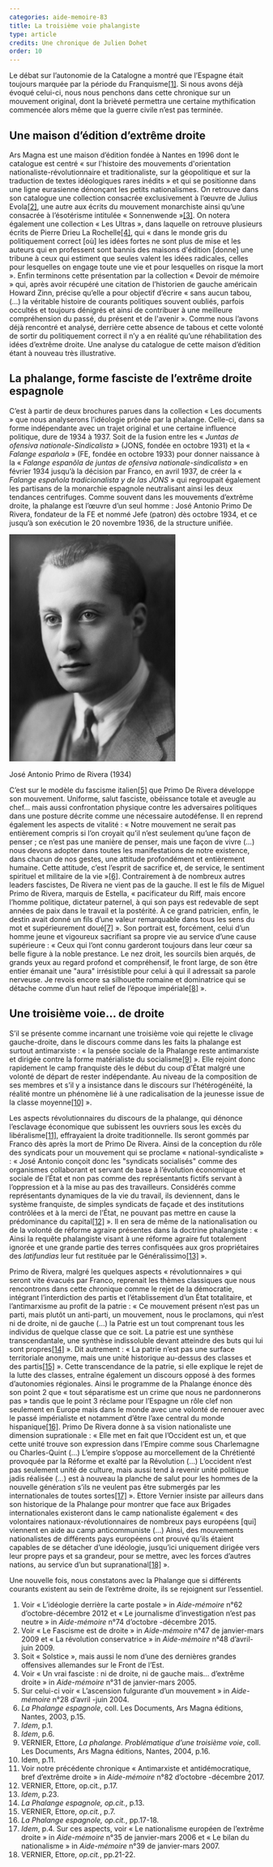 ```yaml
---
categories: aide-memoire-83
title: La troisième voie phalangiste
type: article
credits: Une chronique de Julien Dohet
order: 10
---
```

Le débat sur l’autonomie de la Catalogne a montré que l’Espagne était toujours marquée par la période du Franquisme[[1]](#footnote-1). Si nous avons déjà évoqué celui-ci, nous nous penchons dans cette chronique sur un mouvement original, dont la brièveté permettra une certaine mythification commencée alors même que la guerre civile n’est pas terminée.

## Une maison d’édition d’extrême droite

Ars Magna est une maison d’édition fondée à Nantes en 1996 dont le catalogue est centré « sur l'histoire des mouvements d'orientation nationaliste-révolutionnaire et traditionaliste, sur la géopolitique et sur la traduction de textes idéologiques rares inédits » et qui se positionne dans une ligne eurasienne dénonçant les petits nationalismes. On retrouve dans son catalogue une collection consacrée exclusivement à l’œuvre de Julius Evola[[2]](#footnote-2), une autre aux écrits du mouvement monarchiste ainsi qu’une consacrée à l’ésotérisme intitulée « Sonnenwende »[[3]](#footnote-3). On notera également une collection « Les Ultras », dans laquelle on retrouve plusieurs écrits de Pierre Drieu La Rochelle[[4]](#footnote-4), qui « dans le monde gris du politiquement correct \[où] les idées fortes ne sont plus de mise et les auteurs qui en professent sont bannis des maisons d'édition \[donne] une tribune à ceux qui estiment que seules valent les idées radicales, celles pour lesquelles on engage toute une vie et pour lesquelles on risque la mort ». Enfin terminons cette présentation par la collection « Devoir de mémoire » qui, après avoir récupéré une citation de l’historien de gauche américain Howard Zinn, précise qu’elle a pour objectif d’écrire « sans aucun tabou, (…) la véritable histoire de courants politiques souvent oubliés, parfois occultés et toujours dénigrés et ainsi de contribuer à une meilleure compréhension du passé, du présent et de l'avenir ». Comme nous l’avons déjà rencontré et analysé, derrière cette absence de tabous et cette volonté de sortir du politiquement correct il n’y a en réalité qu’une réhabilitation des idées d’extrême droite. Une analyse du catalogue de cette maison d’édition étant à nouveau très illustrative.

## La phalange, forme fasciste de l’extrême droite espagnole

C’est à partir de deux brochures parues dans la collection « Les documents » que nous analyserons l’idéologie prônée par la phalange. Celle-ci, dans sa forme indépendante avec un trajet original et une certaine influence politique, dure de 1934 à 1937. Soit de la fusion entre les « _Juntas de ofensiva nationale-Sindicalista_ » (JONS, fondée en octobre 1931) et la « _Falange española_ » (FE, fondée en octobre 1933) pour donner naissance à la « _Falange espanõla de juntas de ofensiva nationale-sindicalista_ » en février 1934 jusqu’à la décision par Franco, en avril 1937, de créer la « _Falange española tradicionalista y de las JONS_ » qui regroupait également les partisans de la monarchie espagnole neutralisant ainsi les deux tendances centrifuges. Comme souvent dans les mouvements d’extrême droite, la phalange est l’œuvre d’un seul homme : José Antonio Primo De Rivera, fondateur de la FE et nommé Jefe (patron) dès octobre 1934, et ce jusqu’à son exécution le 20 novembre 1936, de la structure unifiée.



![José Antonio Primo de Rivera (1934)](/assets/uploads/am-83-jose-antonio-primo-de-rivera-1934.jpg)

<span class="img-copyright"> José Antonio Primo de Rivera (1934) </span>

C’est sur le modèle du fascisme italien[[5]](#footnote-5) que Primo De Rivera développe son mouvement. Uniforme, salut fasciste, obéissance totale et aveugle au chef… mais aussi confrontation physique contre les adversaires politiques dans une posture décrite comme une nécessaire autodéfense. Il en reprend également les aspects de vitalité : « Notre mouvement ne serait pas entièrement compris si l’on croyait qu’il n’est seulement qu’une façon de penser ; ce n’est pas une manière de penser, mais une façon de vivre (…) nous devons adopter dans toutes les manifestations de notre existence, dans chacun de nos gestes, une attitude profondément et entièrement humaine. Cette attitude, c’est l’esprit de sacrifice et, de service, le sentiment spirituel et militaire de la vie »[[6]](#footnote-6). Contrairement à de nombreux autres leaders fascistes, De Rivera ne vient pas de la gauche. Il est le fils de Miguel Primo de Rivera, marquis de Estella, « pacificateur du Riff, mais encore l’homme politique, dictateur paternel, à qui son pays est redevable de sept années de paix dans le travail et la postérité. À ce grand patricien, enfin, le destin avait donné un fils d’une valeur remarquable dans tous les sens du mot et supérieurement doué[[7]](#footnote-7) ». Son portrait est, forcément, celui d’un homme jeune et vigoureux sacrifiant sa propre vie au service d’une cause supérieure : « Ceux qui l’ont connu garderont toujours dans leur cœur sa belle figure à la noble prestance. Le nez droit, les sourcils bien arqués, de grands yeux au regard profond et compréhensif, le front large, de son être entier émanait une "aura" irrésistible pour celui à qui il adressait sa parole nerveuse. Je revois encore sa silhouette romaine et dominatrice qui se détache comme d’un haut relief de l’époque impériale[[8]](#footnote-8) ».

## Une troisième voie… de droite

S’il se présente comme incarnant une troisième voie qui rejette le clivage gauche-droite, dans le discours comme dans les faits la phalange est surtout antimarxiste : « la pensée sociale de la Phalange reste antimarxiste et dirigée contre la forme matérialiste du socialisme[[9]](#footnote-9) ». Elle rejoint donc rapidement le camp franquiste dès le début du coup d’État malgré une volonté de départ de rester indépendante. Au niveau de la composition de ses membres et s’il y a insistance dans le discours sur l’hétérogénéité, la réalité montre un phénomène lié à une radicalisation de la jeunesse issue de la classe moyenne[[10]](#footnote-10) ».

Les aspects révolutionnaires du discours de la phalange, qui dénonce l’esclavage économique que subissent les ouvriers sous les excès du libéralisme[[11]](#footnote-11), effrayaient la droite traditionnelle. Ils seront gommés par Franco dès après la mort de Primo De Rivera. Ainsi de la conception du rôle des syndicats pour un mouvement qui se proclame « national-syndicaliste » : « José Antonio conçoit donc les "syndicats socialisés" comme des organismes collaborant et servant de base à l’évolution économique et sociale de l’État et non pas comme des représentants fictifs servant à l’oppression et à la mise au pas des travailleurs. Considérés comme représentants dynamiques de la vie du travail, ils deviennent, dans le système franquiste, de simples syndicats de façade et des institutions contrôlées et à la merci de l’État, ne pouvant pas mettre en cause la prédominance du capital[[12]](#footnote-12) ». Il en sera de même de la nationalisation ou de la volonté de réforme agraire présentes dans la doctrine phalangiste : « Ainsi la requête phalangiste visant à une réforme agraire fut totalement ignorée et une grande partie des terres confisquées aux gros propriétaires des _latifundias_ leur fut restituée par le Généralissimo[[13]](#footnote-13) ».

Primo de Rivera, malgré les quelques aspects « révolutionnaires » qui seront vite évacués par Franco, reprenait les thèmes classiques que nous rencontrons dans cette chronique comme le rejet de la démocratie, intégrant l’interdiction des partis et l’établissement d’un État totalitaire, et l’antimarxisme au profit de la patrie : « Ce mouvement présent n’est pas un parti, mais plutôt un anti-parti, un mouvement, nous le proclamons, qui n’est ni de droite, ni de gauche (…) la Patrie est un tout comprenant tous les individus de quelque classe que ce soit. La patrie est une synthèse transcendantale, une synthèse indissoluble devant atteindre des buts qui lui sont propres[[14]](#footnote-14) ». Dit autrement : « La patrie n’est pas une surface territoriale anonyme, mais une unité historique au-dessus des classes et des partis[[15]](#footnote-15) ». Cette transcendance de la patrie, si elle explique le rejet de la lutte des classes, entraîne également un discours opposé à des formes d’autonomies régionales. Ainsi le programme de la Phalange énonce dès son point 2 que « tout séparatisme est un crime que nous ne pardonnerons pas » tandis que le point 3 réclame pour l’Espagne un rôle clef non seulement en Europe mais dans le monde avec une volonté de renouer avec le passé impérialiste et notamment d’être l’axe central du monde hispanique[[16]](#footnote-16). Primo De Rivera donne à sa vision nationaliste une dimension suprationale : « Elle met en fait que l’Occident est un, et que cette unité trouve son expression dans l’Empire comme sous Charlemagne ou Charles-Quint (…) L’empire s’oppose au morcellement de la Chrétienté provoquée par la Réforme et exalté par la Révolution (…) L’occident n’est pas seulement unité de culture, mais aussi tend à revenir unité politique jadis réalisée (…) est à nouveau la planche de salut pour les hommes de la nouvelle génération s’ils ne veulent pas être submergés par les internationales de toutes sortes[[17]](#footnote-17) ». Ettore Vernier insiste par ailleurs dans son historique de la Phalange pour montrer que face aux Brigades internationales existeront dans le camp nationaliste également « des volontaires nationaux-révolutionnaires de nombreux pays européens \[qui] viennent en aide au camp anticommuniste (…) Ainsi, des mouvements nationalistes de différents pays européens ont prouvé qu’ils étaient capables de se détacher d’une idéologie, jusqu’ici uniquement dirigée vers leur propre pays et sa grandeur, pour se mettre, avec les forces d’autres nations, au service d’un but supranational[[18]](#footnote-18) ».

Une nouvelle fois, nous constatons avec la Phalange que si différents courants existent au sein de l’extrême droite, ils se rejoignent sur l’essentiel.

1. Voir « L’idéologie derrière la carte postale » in _Aide-mémoire_ n°62 d’octobre-décembre 2012 et « Le journalisme d’investigation n’est pas neutre » in _Aide-mémoire_ n°74 d’octobre -décembre 2015.
2. Voir « Le Fascisme est de droite » in _Aide-mémoire_ n°47 de janvier-mars 2009 et « La révolution conservatrice » in _Aide-mémoire_ n°48 d’avril-juin 2009.
3. Soit « Solstice », mais aussi le nom d’une des dernières grandes offensives allemandes sur le Front de l’Est.
4. Voir « Un vrai fasciste : ni de droite, ni de gauche mais… d’extrême droite » in _Aide-mémoire_ n°31 de janvier-mars 2005.
5. Sur celui-ci voir « L’ascension fulgurante d’un mouvement » in _Aide-mémoire_ n°28 d’avril -juin 2004.
6. _La Phalange espagnole_, coll. Les Documents, Ars Magna éditions, Nantes, 2003, p.15.
7. _Idem_, p.1.
8. _Idem_, p.6.
9. VERNIER, Ettore, _La phalange. Problématique d’une troisième voie_, coll. Les Documents, Ars Magna éditions, Nantes, 2004, p.16.
10. Idem, p.11.
11. Voir notre précédente chronique « Antimarxiste et antidémocratique, bref d’extrême droite » in _Aide-mémoire_ n°82 d’octobre -décembre 2017.
12. VERNIER, Ettore, op.cit., p.17.
13. _Idem_, p.23.
14. _La Phalange espagnole, op.cit._, p.13.
15. VERNIER, Ettore, _op.cit._, p.7.
16. _La Phalange espagnole, op.cit._, pp.17-18.
17. _Idem_, p.4. Sur ces aspects, voir « Le nationalisme européen de l’extrême droite » in _Aide-mémoire_ n°35 de janvier-mars 2006 et « Le bilan du nationalisme » in _Aide-mémoire_ n°39 de janvier-mars 2007.
18. VERNIER, Ettore, _op.cit._, pp.21-22.
